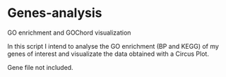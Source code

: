 # Genes-analysis
GO enrichment and GOChord visualization

In this script I intend to analyse the GO enrichment (BP and KEGG) of my genes of interest and visualizate the data obtained with a Circus Plot.

Gene file not included.
